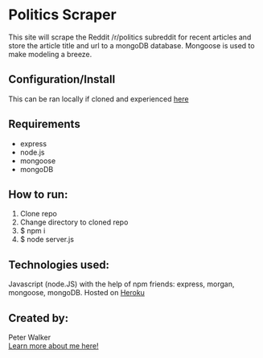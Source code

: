 # Politics Scraper  
This site will scrape the Reddit /r/politics subreddit for recent articles and store the article title and url to a mongoDB database. Mongoose is used to make modeling a breeze.  

## Configuration/Install  
This can be ran locally if cloned and experienced [here](https://scrapey-mcscrape-face.herokuapp.com/)  

## Requirements  
* express
* node.js
* mongoose
* mongoDB

## How to run:  
1. Clone repo  
2. Change directory to cloned repo  
3. $ npm i  
4. $ node server.js  
  
## Technologies used:
Javascript (node.JS) with the help of npm friends: express, morgan, mongoose, mongoDB. Hosted on [Heroku](https://www.heroku.com/)  

## Created by: 
Peter Walker  
[Learn more about me here!](https://peter-walker-react-portfolio.herokuapp.com/)
